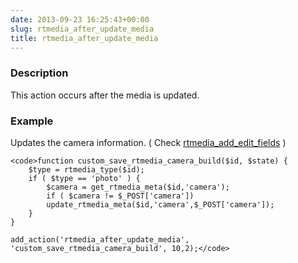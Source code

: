 ```yaml
---
date: 2013-09-23 16:25:43+00:00
slug: rtmedia_after_update_media
title: rtmedia_after_update_media
---
```


### Description


This action occurs after the media is updated.



### Example


Updates the camera information. ( Check [rtmedia_add_edit_fields](https://rtcamp.com/rtmedia/docs/developer/rtmedia-hooks/rtmedia_add_edit_fields/) )


    
    <code>function custom_save_rtmedia_camera_build($id, $state) {
        $type = rtmedia_type($id);
        if ( $type == 'photo' ) {
            $camera = get_rtmedia_meta($id,'camera');
            if ( $camera != $_POST['camera'])
            update_rtmedia_meta($id,'camera',$_POST['camera']);
        }
    }
    
    add_action('rtmedia_after_update_media', 'custom_save_rtmedia_camera_build', 10,2);</code>
